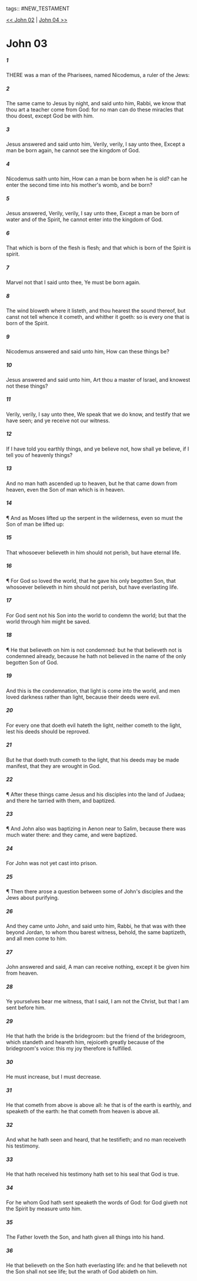 tags:: #NEW_TESTAMENT

[<< John 02](NEW_TESTAMENT/04_John/John_02.md) | [John 04 >>](NEW_TESTAMENT/04_John/John_04.md)

# John 03

##### 1

THERE was a man of the Pharisees, named Nicodemus, a ruler of the Jews:

##### 2

The same came to Jesus by night, and said unto him, Rabbi, we know that thou art a teacher come from God: for no man can do these miracles that thou doest, except God be with him.

##### 3

Jesus answered and said unto him, Verily, verily, I say unto thee, Except a man be born again, he cannot see the kingdom of God.

##### 4

Nicodemus saith unto him, How can a man be born when he is old? can he enter the second time into his mother's womb, and be born?

##### 5

Jesus answered, Verily, verily, I say unto thee, Except a man be born of water and of the Spirit, he cannot enter into the kingdom of God.

##### 6

That which is born of the flesh is flesh; and that which is born of the Spirit is spirit.

##### 7

Marvel not that I said unto thee, Ye must be born again.

##### 8

The wind bloweth where it listeth, and thou hearest the sound thereof, but canst not tell whence it cometh, and whither it goeth: so is every one that is born of the Spirit.

##### 9

Nicodemus answered and said unto him, How can these things be?

##### 10

Jesus answered and said unto him, Art thou a master of Israel, and knowest not these things?

##### 11

Verily, verily, I say unto thee, We speak that we do know, and testify that we have seen; and ye receive not our witness.

##### 12

If I have told you earthly things, and ye believe not, how shall ye believe, if I tell you of heavenly things?

##### 13

And no man hath ascended up to heaven, but he that came down from heaven, even the Son of man which is in heaven.

##### 14

¶ And as Moses lifted up the serpent in the wilderness, even so must the Son of man be lifted up:

##### 15

That whosoever believeth in him should not perish, but have eternal life.

##### 16

¶ For God so loved the world, that he gave his only begotten Son, that whosoever believeth in him should not perish, but have everlasting life.

##### 17

For God sent not his Son into the world to condemn the world; but that the world through him might be saved.

##### 18

¶ He that believeth on him is not condemned: but he that believeth not is condemned already, because he hath not believed in the name of the only begotten Son of God.

##### 19

And this is the condemnation, that light is come into the world, and men loved darkness rather than light, because their deeds were evil.

##### 20

For every one that doeth evil hateth the light, neither cometh to the light, lest his deeds should be reproved.

##### 21

But he that doeth truth cometh to the light, that his deeds may be made manifest, that they are wrought in God.

##### 22

¶ After these things came Jesus and his disciples into the land of Judaea; and there he tarried with them, and baptized.

##### 23

¶ And John also was baptizing in Aenon near to Salim, because there was much water there: and they came, and were baptized.

##### 24

For John was not yet cast into prison.

##### 25

¶ Then there arose a question between some of John's disciples and the Jews about purifying.

##### 26

And they came unto John, and said unto him, Rabbi, he that was with thee beyond Jordan, to whom thou barest witness, behold, the same baptizeth, and all men come to him.

##### 27

John answered and said, A man can receive nothing, except it be given him from heaven.

##### 28

Ye yourselves bear me witness, that I said, I am not the Christ, but that I am sent before him.

##### 29

He that hath the bride is the bridegroom: but the friend of the bridegroom, which standeth and heareth him, rejoiceth greatly because of the bridegroom's voice: this my joy therefore is fulfilled.

##### 30

He must increase, but I must decrease.

##### 31

He that cometh from above is above all: he that is of the earth is earthly, and speaketh of the earth: he that cometh from heaven is above all.

##### 32

And what he hath seen and heard, that he testifieth; and no man receiveth his testimony.

##### 33

He that hath received his testimony hath set to his seal that God is true.

##### 34

For he whom God hath sent speaketh the words of God: for God giveth not the Spirit by measure unto him.

##### 35

The Father loveth the Son, and hath given all things into his hand.

##### 36

He that believeth on the Son hath everlasting life: and he that believeth not the Son shall not see life; but the wrath of God abideth on him.
